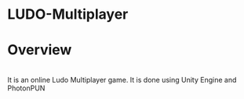 # LUDO-Multiplayer
<h1>Overview</h1>
<br>
<p1>It is an online Ludo Multiplayer game. It is done using Unity Engine and PhotonPUN</p1>
